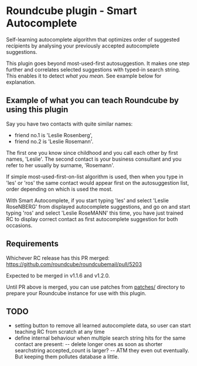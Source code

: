 # Roundcube plugin - Smart Autocomplete

Self-learning autocomplete algorithm that optimizes order of suggested recipients
by analysing your previously accepted autocomplete suggestions.

This plugin goes beyond most-used-first autosuggestion. It makes one step further
and correlates selected suggestions with typed-in search string. This enables it to
detect _what you mean_. See example below for explanation.



## Example of what you can teach Roundcube by using this plugin

Say you have two contacts with quite similar names:

- friend no.1 is 'Leslie Rosenberg',
- friend no.2 is 'Leslie Rosemann'.

The first one you know since childhood and you call each other by first names, 'Leslie'.
The second contact is your business consultant and you refer to her usually by surname, 'Rosemann'.

If simple most-used-first-on-list algorithm is used, then when you type in 'les' or 'ros'
the same contact would appear first on the autosuggestion list, order depending on which
is used the most.

With Smart Autocomplete, if you start typing 'les' and select 'Leslie RoseNBERG'
from displayed autocomplete suggestions, and go on and start typing 'ros' and
select 'Leslie RoseMANN' this time, you have just trained RC to display correct
contact as first autocomplete suggestion for both occasions.



## Requirements

Whichever RC release has this PR merged: https://github.com/roundcube/roundcubemail/pull/5203

Expected to be merged in v1.1.6 and v1.2.0.

Until PR above is merged, you can use patches from [patches/](patches/) directory to prepare
your Roundcube instance for use with this plugin.



## TODO

- setting button to remove all learned autocomplete data, so user can start teaching
    RC from scratch at any time
- define internal behaviour when multiple search string hits for the same contact are present:
-- delete longer ones as soon as shorter searchstring accepted_count is larger?
-- ATM they even out eventually. But keeping them pollutes database a little.
